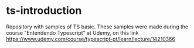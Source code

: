 # ts-introduction
Repository with samples of TS basic.
These samples were made during the course "Entendendo Typescript" at Udemy, on this link https://www.udemy.com/course/typescript-pt/learn/lecture/14210366  
